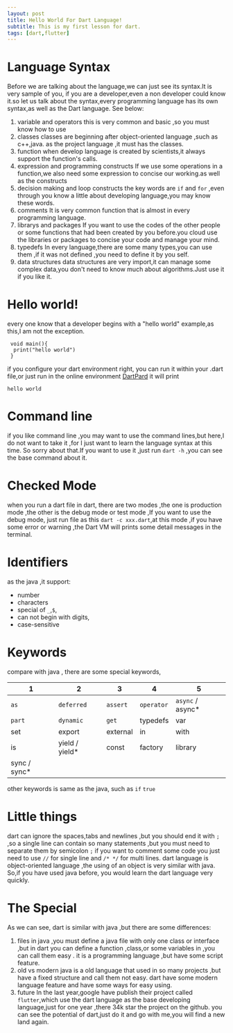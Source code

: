 ```yaml
---
layout: post
title: Hello World For Dart Language!
subtitle: This is my first lesson for dart.
tags: [dart,flutter]
---
```

# Language Syntax
Before we are talking about the language,we can just see its syntax.It is very sample of you, if you are a developer,even a non developer could know it.so let us  talk about the syntax,every programming language  has its own syntax,as well as the Dart language. See below:

1. variable and operators
this is very common and basic ,so you must know how to use
2. classes
classes are beginning after object-oriented language ,such as c++,java. as the project language ,it must has the classes.
3. function
when  develop language is created by scientists,it always support the function's calls.
4. expression and programming constructs
 If we use some operations in a function,we also need some expression to concise our working.as well as the constructs
5. decision making and loop constructs
the key words are `if` and `for` ,even through you know  a little about developing language,you may know these words.
6. comments
It is very common function that is almost in every programming language.
7. librarys and packages
If you want to use the codes of the other people or some functions that had been created by you before.you cloud use the libraries or packages to concise your code and manage your mind.
8. typedefs
In every language,there are some many types,you can use them ,if it was not defined ,you need to define it by you self.
9. data structures
data structures are very import,it can manage some complex data,you don't need to know much about algorithms.Just use it if you like it.

# Hello world!
 every one know that a developer begins with a "hello world" example,as this,I am not the exception.
```
 void main(){
  print("hello world")
 }
```
if you configure your dart environment right, you can run it within your .dart file,or just run in the online environment  [DartPard](https://dartpad.dartlang.org/)
it will print
```
hello world
```

# Command line
if you like command line ,you may want to use the command lines,but here,I do not want to take it ,for I just want to learn the language syntax at this time. So sorry about that.If you want to use it ,just run `dart -h` ,you can see the base command about it.

# Checked Mode
when you run a dart file in dart, there are two modes ,the one is production mode ,the other is the debug mode or test mode ,If you want to use the debug mode, just run file as this `dart -c xxx.dart`,at this mode ,if you have some error or warning ,the Dart VM will prints some detail messages in the terminal.

# Identifiers
as the java ,it support:
 - number
 - characters
 - special of `_`,`$`,
 - can not begin with digits,
 - case-sensitive
# Keywords
compare with java , there are some special keywords,

| 1 | 2 | 3 | 4 | 5 |
|------|------|------|------|------|
| `as` |`deferred` |`assert` | `operator`| `async` / async* |
| `part`| `dynamic`| `get`| typedefs | var |
| set | export| external | in | with |
| is | yield / yield* | const| factory| library|
| sync / sync*|   

other keywords is same as the java, such as `if` `true`

# Little things
dart can ignore the spaces,tabs and newlines ,but you should end it with `;`  ,so a single line can contain so many statements ,but you must need to separate them by semicolon `;`
if you want to comment some code you just need to use `//` for single line and `/* */` for multi lines.
dart language is object-oriented language ,the using of an object is very similar with java. So,if you have used java before, you would learn the dart language very quickly.

# The Special
As we can see, dart is similar with java ,but there are some differences:

1. files
in java ,you must define a java file with only one class or interface ,but in dart you can define a function ,class,or some variables in ,you can call them easy . it is a programming language ,but have some script feature.
2. old vs modern
java is a old language that used in so many projects ,but have a fixed structure and call them not easy.
dart have some modern language feature and have some ways for easy using.
3. future
In the last year,google have publish their project called `flutter`,which use the dart language as the base developing language,just for one year ,there 34k star the project on the github. you can see the potential of dart,just do it and go with me,you will find a new land again.
